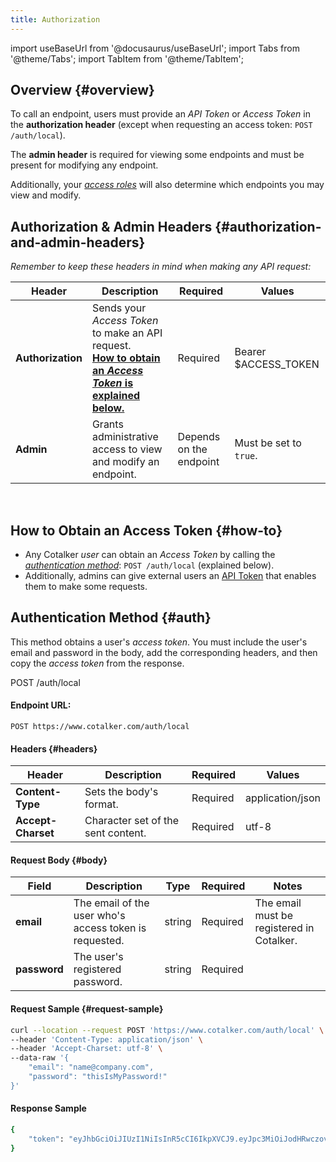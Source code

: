```yaml
---
title: Authorization
---
```


import useBaseUrl from '@docusaurus/useBaseUrl'; 
import Tabs from '@theme/Tabs';
import TabItem from '@theme/TabItem';

## Overview {#overview}

To call an endpoint, users must provide an _API Token_ or _Access Token_ in the **authorization header** (except when requesting an access token: `POST /auth/local`). 

The **admin header** is required for viewing some endpoints and must be present for modifying any endpoint.

Additionally, your [_access roles_](/docs/documentation/admin/admin_accessrole) will also determine which endpoints you may view and modify.

## Authorization & Admin Headers {#authorization-and-admin-headers}

_Remember to keep these headers in mind when making any API request:_

Header | Description | Required | Values
--- | --- | --- | ---
**Authorization** | Sends your _Access Token_ to make an API request.<br/>[**How to obtain an _Access Token_ is explained below.**](#how-to) | Required | Bearer $ACCESS_TOKEN
**Admin** | Grants administrative access to view and modify an endpoint. | Depends on the endpoint | Must be set to `true`. 

<br/>


## How to Obtain an Access Token {#how-to}
- Any Cotalker _user_ can obtain an _Access Token_ by calling the [_authentication method_](#auth): `POST /auth/local` (explained below).
- Additionally, admins can give external users an [API Token](/docs/documentation/admin/admin_token) that enables them to make some requests.

## Authentication Method {#auth}
This method obtains a user's _access token_. You must include the user's email and password in the body, add the corresponding headers, and then copy the _access token_ from the response.

<span className="hero__subtitle"><span className="badge badge--warning">POST</span> /auth/local</span>
<br/>

#### Endpoint URL: 
`POST https://www.cotalker.com/auth/local`

#### Headers {#headers}
Header | Description | Required | Values
--- | --- | --- | ---
**Content-Type** | Sets the body's format. | Required | application/json
**Accept-Charset** | Character set of the sent content. | Required | utf-8

#### Request Body {#body}
Field | Description | Type | Required | Notes
--- | --- | --- | --- | ---
**email** | The email of the user who's access token is requested. | string | Required | The email must be registered in Cotalker.
**password** | The user's registered password. | string | Required | 

#### Request Sample {#request-sample}

```bash
curl --location --request POST 'https://www.cotalker.com/auth/local' \
--header 'Content-Type: application/json' \
--header 'Accept-Charset: utf-8' \
--data-raw '{
    "email": "name@company.com",
    "password": "thisIsMyPassword!"
}'
```

#### Response Sample
```bash
{
    "token": "eyJhbGciOiJIUzI1NiIsInR5cCI6IkpXVCJ9.eyJpc3MiOiJodHRwczovL2V4YW1wbGUuYXV0aDAuY29tLyIsImF1ZCI6Imh0dHBzOi8vYXBpLmV4YW1wbGUuY29tL2NhbGFuZGFyL3YxLyIsInN1YiI6InVzcl8xMjMiLCJpYXQiOjE0NTg3ODU3OTYsImV4cCI6MTQ1ODg3MjE5Nn0.CA7eaHjIHz5NxeIJoFK9krqaeZrPLwmMmgI_XiQiIkQ"
}
```

